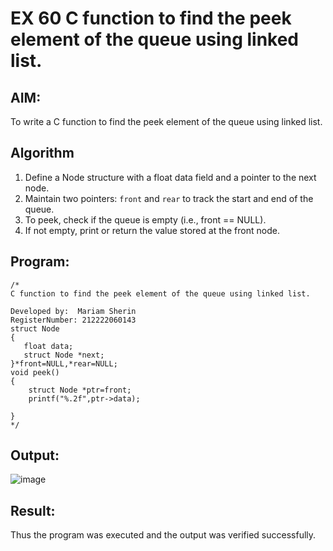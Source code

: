 # EX 60 C function to find the peek element of the queue using linked list.
## AIM:
To write a C function to find the peek element of the queue using linked list.

## Algorithm
1. Define a Node structure with a float data field and a pointer to the next node.
2. Maintain two pointers: `front` and `rear` to track the start and end of the queue.
3. To peek, check if the queue is empty (i.e., front == NULL).
4. If not empty, print or return the value stored at the front node.


## Program:
```
/*
C function to find the peek element of the queue using linked list.

Developed by:  Mariam Sherin
RegisterNumber: 212222060143
struct Node
{
   float data;
   struct Node *next;
}*front=NULL,*rear=NULL;
void peek()
{
    struct Node *ptr=front;
    printf("%.2f",ptr->data);
    
}
*/
```

## Output:

![image](https://github.com/user-attachments/assets/db94c65c-3f92-41fa-8348-ea42a9d8c775)


## Result:
Thus the program was executed and the output was verified successfully.
